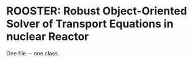 # ROOSTER: Robust Object-Oriented Solver of Transport Equations in nuclear Reactor

One file -- one class.

